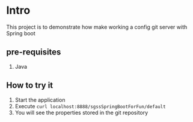 # Intro
This project is to demonstrate how make working a config git server with Spring boot

## pre-requisites
1. Java

## How to try it
1. Start the application
2. Execute  ```curl localhost:8888/sgssSpringBootForFun/default```
3. You will see the properties stored in the git repository
